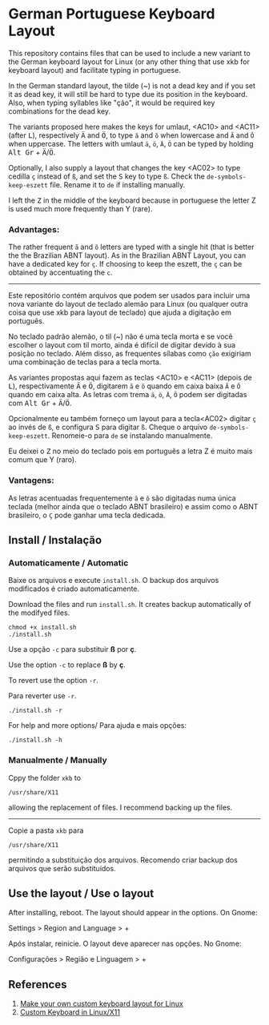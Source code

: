 # German Portuguese Keyboard Layout

This repository contains files that can be used to include a new variant to the German keyboard layout for Linux (or any other thing that use xkb for keyboard layout) and facilitate typing in portuguese.

In the German standard layout, the tilde (~) is not a dead key and if you set it as dead key, it will still be hard to type due its position in the keyboard. Also, when typing syllables like "ção", it would be required key combinations for the dead key.

The variants proposed here makes the keys for umlaut, \<AC10\> and \<AC11\> (after <kbd>L</kbd>), respectively <kbd>Ä</kbd> and <kbd>Ö</kbd>, to type `ã` and `õ` when lowercase and `Ã` and `Õ` when uppercase. The letters with umlaut `ä`, `ö`, `Ä`, `Ö` can be typed by holding <kbd>Alt Gr</kbd> + <kbd>Ä</kbd>/<kbd>Ö</kbd>.

Optionally, I also supply a layout that changes the key \<AC02\> to type cedilla `ç` instead of `ß`, and set the <kbd>S</kbd> key to type `ß`. Check the `de-symbols-keep-eszett` file. Rename it to `de` if installing manually.

I left the <kbd>Z</kbd> in the middle of the keyboard because in portuguese the letter Z is used much more frequently than Y (rare).

### Advantages:

The rather frequent `ã` and `õ` letters are typed with a single hit (that is better the the Brazilian ABNT layout). As in the Brazilian ABNT Layout, you can have a dedicated key for `ç`. If choosing to keep the eszett, the `ç` can be obtained by accentuating the `c`.

---

Este repositório contém arquivos que podem ser usados para incluir uma nova variante do layout de teclado alemão para Linux (ou qualquer outra coisa que use xkb para layout de teclado) que ajuda a digitação em português.

No teclado padrão alemão, o til (~) não é uma tecla morta e se você escolher o layout com til morto, ainda é difícil de digitar devido à sua posição no teclado. Além disso, as frequentes sílabas como `ção` exigiriam uma combinação de teclas para a tecla morta.

As variantes propostas aqui fazem as teclas \<AC10\> e \<AC11\> (depois de <kbd>L</kbd>), respectivamente <kbd>Ä</kbd> e <kbd>Ö</kbd>, digitarem `ã` e `õ` quando em caixa baixa `Ã` e `Õ` quando em caixa alta. As letras com trema `ä`, `ö`, `Ä`, `Ö` podem ser digitadas com <kbd>Alt Gr</kbd> + <kbd>Ä</kbd>/<kbd>Ö</kbd>.

Opcionalmente eu também forneço um layout para a tecla\<AC02\> digitar `ç` ao invés de `ß`, e configura <kbd>S</kbd> para digitar `ß`. Cheque o arquivo `de-symbols-keep-eszett`. Renomeie-o para `de` se instalando manualmente.

Eu deixei o <kbd>Z</kbd> no meio do teclado pois em português a letra Z é muito mais comum que Y (raro).

### Vantagens:

As letras acentuadas frequentemente `ã` e `õ` são digitadas numa única teclada (melhor ainda que o teclado ABNT brasileiro) e assim como o ABNT brasileiro, o `Ç` pode ganhar uma tecla dedicada.

## Install / Instalação

### Automaticamente / Automatic

Baixe os arquivos e execute `install.sh`. O backup dos arquivos modificados é criado automaticamente.

Download the files and run `install.sh`. It creates backup automatically of the modifyed files.

```
chmod +x install.sh
./install.sh
```

Use a opção `-c` para substituir **ß** por **ç**.

Use the option `-c` to replace **ß** by **ç**.

To revert use the option `-r`.

Para reverter use `-r`.


```
./install.sh -r
```

For help and more options/ Para ajuda e mais opções:

```
./install.sh -h
```

### Manualmente / Manually

Cppy the folder `xkb` to

```
/usr/share/X11
```

allowing the replacement of files. I recommend backing up the files.

---

Copie a pasta `xkb` para

```
/usr/share/X11
```
permitindo a substituição dos arquivos. Recomendo criar backup dos arquivos que serão substituídos.

## Use the layout / Use o layout

After installing, reboot. The layout should appear in the options. On Gnome:

Settings > Region and Language > +

Após instalar, reinicie. O layout deve aparecer nas opções. No Gnome:

Configurações > Região e Linguagem > +

## References

1. [Make your own custom keyboard layout for Linux](https://ubuntu-mate.community/t/make-your-own-custom-keyboard-layout-for-linux/19733)
2. [Custom Keyboard in Linux/X11](http://people.uleth.ca/~daniel.odonnell/Blog/custom-keyboard-in-linuxx11#e)

